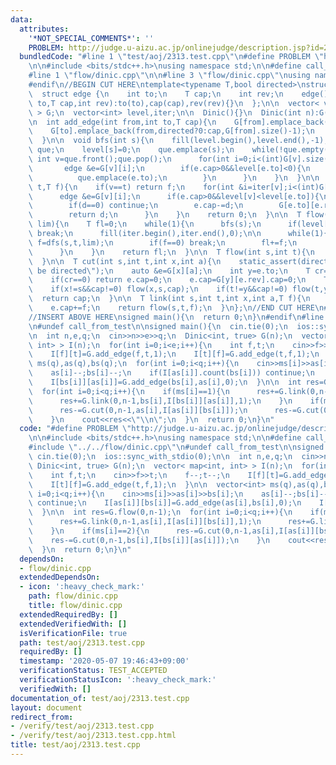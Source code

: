 ```yaml
---
data:
  attributes:
    '*NOT_SPECIAL_COMMENTS*': ''
    PROBLEM: http://judge.u-aizu.ac.jp/onlinejudge/description.jsp?id=2313
  bundledCode: "#line 1 \"test/aoj/2313.test.cpp\"\n#define PROBLEM \"http://judge.u-aizu.ac.jp/onlinejudge/description.jsp?id=2313\"\
    \n\n#include <bits/stdc++.h>\nusing namespace std;\n\n#define call_from_test\n\
    #line 1 \"flow/dinic.cpp\"\n\n#line 3 \"flow/dinic.cpp\"\nusing namespace std;\n\
    #endif\n//BEGIN CUT HERE\ntemplate<typename T,bool directed>\nstruct Dinic{\n\
    \  struct edge {\n    int to;\n    T cap;\n    int rev;\n    edge(){}\n    edge(int\
    \ to,T cap,int rev):to(to),cap(cap),rev(rev){}\n  };\n\n  vector< vector<edge>\
    \ > G;\n  vector<int> level,iter;\n\n  Dinic(){}\n  Dinic(int n):G(n),level(n),iter(n){}\n\
    \n  int add_edge(int from,int to,T cap){\n    G[from].emplace_back(to,cap,G[to].size());\n\
    \    G[to].emplace_back(from,directed?0:cap,G[from].size()-1);\n    return G[to].back().rev;\n\
    \  }\n\n  void bfs(int s){\n    fill(level.begin(),level.end(),-1);\n    queue<int>\
    \ que;\n    level[s]=0;\n    que.emplace(s);\n    while(!que.empty()){\n     \
    \ int v=que.front();que.pop();\n      for(int i=0;i<(int)G[v].size();i++){\n \
    \       edge &e=G[v][i];\n        if(e.cap>0&&level[e.to]<0){\n          level[e.to]=level[v]+1;\n\
    \          que.emplace(e.to);\n        }\n      }\n    }\n  }\n\n  T dfs(int v,int\
    \ t,T f){\n    if(v==t) return f;\n    for(int &i=iter[v];i<(int)G[v].size();i++){\n\
    \      edge &e=G[v][i];\n      if(e.cap>0&&level[v]<level[e.to]){\n        T d=dfs(e.to,t,min(f,e.cap));\n\
    \        if(d==0) continue;\n        e.cap-=d;\n        G[e.to][e.rev].cap+=d;\n\
    \        return d;\n      }\n    }\n    return 0;\n  }\n\n  T flow(int s,int t,T\
    \ lim){\n    T fl=0;\n    while(1){\n      bfs(s);\n      if(level[t]<0||lim==0)\
    \ break;\n      fill(iter.begin(),iter.end(),0);\n\n      while(1){\n        T\
    \ f=dfs(s,t,lim);\n        if(f==0) break;\n        fl+=f;\n        lim-=f;\n\
    \      }\n    }\n    return fl;\n  }\n\n  T flow(int s,int t){\n    return flow(s,t,numeric_limits<T>::max()/2);\n\
    \  }\n\n  T cut(int s,int t,int x,int a){\n    static_assert(directed, \"must\
    \ be directed\");\n    auto &e=G[x][a];\n    int y=e.to;\n    T cr=G[y][e.rev].cap;\n\
    \    if(cr==0) return e.cap=0;\n    e.cap=G[y][e.rev].cap=0;\n    T cap=cr-flow(x,y,cr);\n\
    \    if(x!=s&&cap!=0) flow(x,s,cap);\n    if(t!=y&&cap!=0) flow(t,y,cap);\n  \
    \  return cap;\n  }\n\n  T link(int s,int t,int x,int a,T f){\n    auto &e=G[x][a];\n\
    \    e.cap+=f;\n    return flow(s,t,f);\n  }\n};\n//END CUT HERE\n#ifndef call_from_test\n\
    //INSERT ABOVE HERE\nsigned main(){\n  return 0;\n}\n#endif\n#line 8 \"test/aoj/2313.test.cpp\"\
    \n#undef call_from_test\n\nsigned main(){\n  cin.tie(0);\n  ios::sync_with_stdio(0);\n\
    \n  int n,e,q;\n  cin>>n>>e>>q;\n  Dinic<int, true> G(n);\n  vector< map<int,\
    \ int> > I(n);\n  for(int i=0;i<e;i++){\n    int f,t;\n    cin>>f>>t;\n    f--;t--;\n\
    \    I[f][t]=G.add_edge(f,t,1);\n    I[t][f]=G.add_edge(t,f,1);\n  }\n\n  vector<int>\
    \ ms(q),as(q),bs(q);\n  for(int i=0;i<q;i++){\n    cin>>ms[i]>>as[i]>>bs[i];\n\
    \    as[i]--;bs[i]--;\n    if(I[as[i]].count(bs[i])) continue;\n    I[as[i]][bs[i]]=G.add_edge(as[i],bs[i],0);\n\
    \    I[bs[i]][as[i]]=G.add_edge(bs[i],as[i],0);\n  }\n\n  int res=G.flow(0,n-1);\n\
    \  for(int i=0;i<q;i++){\n    if(ms[i]==1){\n      res+=G.link(0,n-1,as[i],I[as[i]][bs[i]],1);\n\
    \      res+=G.link(0,n-1,bs[i],I[bs[i]][as[i]],1);\n    }\n    if(ms[i]==2){\n\
    \      res-=G.cut(0,n-1,as[i],I[as[i]][bs[i]]);\n      res-=G.cut(0,n-1,bs[i],I[bs[i]][as[i]]);\n\
    \    }\n    cout<<res<<\"\\n\";\n  }\n  return 0;\n}\n"
  code: "#define PROBLEM \"http://judge.u-aizu.ac.jp/onlinejudge/description.jsp?id=2313\"\
    \n\n#include <bits/stdc++.h>\nusing namespace std;\n\n#define call_from_test\n\
    #include \"../../flow/dinic.cpp\"\n#undef call_from_test\n\nsigned main(){\n \
    \ cin.tie(0);\n  ios::sync_with_stdio(0);\n\n  int n,e,q;\n  cin>>n>>e>>q;\n \
    \ Dinic<int, true> G(n);\n  vector< map<int, int> > I(n);\n  for(int i=0;i<e;i++){\n\
    \    int f,t;\n    cin>>f>>t;\n    f--;t--;\n    I[f][t]=G.add_edge(f,t,1);\n\
    \    I[t][f]=G.add_edge(t,f,1);\n  }\n\n  vector<int> ms(q),as(q),bs(q);\n  for(int\
    \ i=0;i<q;i++){\n    cin>>ms[i]>>as[i]>>bs[i];\n    as[i]--;bs[i]--;\n    if(I[as[i]].count(bs[i]))\
    \ continue;\n    I[as[i]][bs[i]]=G.add_edge(as[i],bs[i],0);\n    I[bs[i]][as[i]]=G.add_edge(bs[i],as[i],0);\n\
    \  }\n\n  int res=G.flow(0,n-1);\n  for(int i=0;i<q;i++){\n    if(ms[i]==1){\n\
    \      res+=G.link(0,n-1,as[i],I[as[i]][bs[i]],1);\n      res+=G.link(0,n-1,bs[i],I[bs[i]][as[i]],1);\n\
    \    }\n    if(ms[i]==2){\n      res-=G.cut(0,n-1,as[i],I[as[i]][bs[i]]);\n  \
    \    res-=G.cut(0,n-1,bs[i],I[bs[i]][as[i]]);\n    }\n    cout<<res<<\"\\n\";\n\
    \  }\n  return 0;\n}\n"
  dependsOn:
  - flow/dinic.cpp
  extendedDependsOn:
  - icon: ':heavy_check_mark:'
    path: flow/dinic.cpp
    title: flow/dinic.cpp
  extendedRequiredBy: []
  extendedVerifiedWith: []
  isVerificationFile: true
  path: test/aoj/2313.test.cpp
  requiredBy: []
  timestamp: '2020-05-07 19:46:43+09:00'
  verificationStatus: TEST_ACCEPTED
  verificationStatusIcon: ':heavy_check_mark:'
  verifiedWith: []
documentation_of: test/aoj/2313.test.cpp
layout: document
redirect_from:
- /verify/test/aoj/2313.test.cpp
- /verify/test/aoj/2313.test.cpp.html
title: test/aoj/2313.test.cpp
---
```

